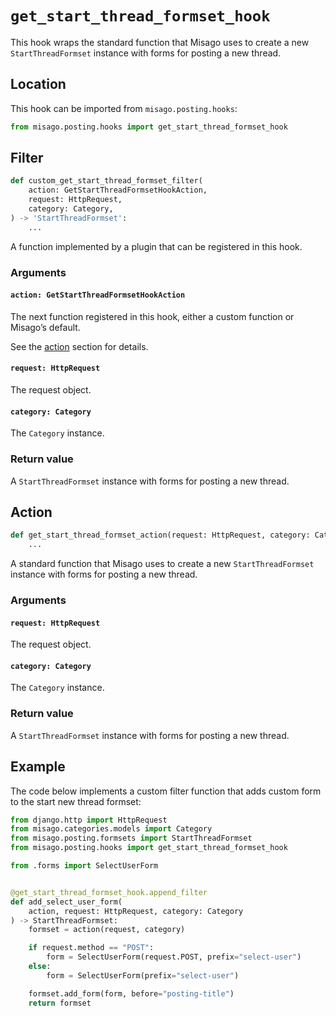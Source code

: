 # `get_start_thread_formset_hook`

This hook wraps the standard function that Misago uses to create a new `StartThreadFormset` instance with forms for posting a new thread.


## Location

This hook can be imported from `misago.posting.hooks`:

```python
from misago.posting.hooks import get_start_thread_formset_hook
```


## Filter

```python
def custom_get_start_thread_formset_filter(
    action: GetStartThreadFormsetHookAction,
    request: HttpRequest,
    category: Category,
) -> 'StartThreadFormset':
    ...
```

A function implemented by a plugin that can be registered in this hook.


### Arguments

#### `action: GetStartThreadFormsetHookAction`

The next function registered in this hook, either a custom function or Misago’s default.

See the [action](#action) section for details.


#### `request: HttpRequest`

The request object.


#### `category: Category`

The `Category` instance.


### Return value

A `StartThreadFormset` instance with forms for posting a new thread.


## Action

```python
def get_start_thread_formset_action(request: HttpRequest, category: Category) -> 'StartThreadFormset':
    ...
```

A standard function that Misago uses to create a new `StartThreadFormset` instance with forms for posting a new thread.


### Arguments

#### `request: HttpRequest`

The request object.


#### `category: Category`

The `Category` instance.


### Return value

A `StartThreadFormset` instance with forms for posting a new thread.


## Example

The code below implements a custom filter function that adds custom form to the start new thread formset:

```python
from django.http import HttpRequest
from misago.categories.models import Category
from misago.posting.formsets import StartThreadFormset
from misago.posting.hooks import get_start_thread_formset_hook

from .forms import SelectUserForm


@get_start_thread_formset_hook.append_filter
def add_select_user_form(
    action, request: HttpRequest, category: Category
) -> StartThreadFormset:
    formset = action(request, category)

    if request.method == "POST":
        form = SelectUserForm(request.POST, prefix="select-user")
    else:
        form = SelectUserForm(prefix="select-user")

    formset.add_form(form, before="posting-title")
    return formset
```